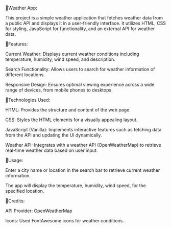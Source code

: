 🔗Weather App:

This project is a simple weather application that fetches weather data from a public API and displays it in a user-friendly interface. It utilizes HTML, CSS for styling, JavaScript for functionality, and an external API for weather data.



🔗Features:

Current Weather: Displays current weather conditions including temperature, humidity, wind speed, and description.

Search Functionality: Allows users to search for weather information of different locations.

Responsive Design: Ensures optimal viewing experience across a wide range of devices, from mobile phones to desktops.





🔗Technologies Used:

HTML: Provides the structure and content of the web page.

CSS: Styles the HTML elements for a visually appealing layout.

JavaScript (Vanilla): Implements interactive features such as fetching data from the API and updating the UI dynamically.

Weather API: Integrates with a weather API (OpenWeatherMap) to retrieve real-time weather data based on user input.





🔗Usage:

Enter a city name or location in the search bar to retrieve current weather information.

The app will display the temperature, humidity, wind speed, for the specified location.



🔗Credits:

API Provider: OpenWeatherMap

Icons: Used FontAwesome icons for weather conditions.
